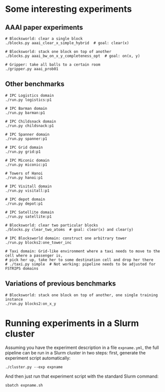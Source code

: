

# Some interesting experiments


## AAAI paper experiments

    # Blocksworld: clear a single block
    ./blocks.py aaai_clear_x_simple_hybrid  # goal: clear(x)
    
    # Blocksworld: stack one block on top of another
    ./blocks.py aaai_bw_on_x_y_completeness_opt  # goal: on(x, y)
    
    # Gripper: take all balls to a certain room
    ./gripper.py aaai_prob01
    

## Other benchmarks

    # IPC Logistics domain
    ./run.py logistics:p1
    
    # IPC Barman domain
    ./run.py barman:p1
    
    # IPC Childsnack domain
    ./run.py childsnack:p1

    # IPC Spanner domain
    ./run.py spanner:p1
    
    # IPC Grid domain
    ./run.py grid:p1

    # IPC Miconic domain
    ./run.py miconic:p1
    
    # Towers of Hanoi
    ./run.py hanoi:p1
    
    # IPC Visitall domain
    ./run.py visitall:p1
    
    # IPC depot domain
    ./run.py depot:p1
    
    # IPC Satellite domain
    ./run.py satellite:p1
    
    # Blocksworld: clear two particular blocks
    ./blocks.py clear_two_atoms  # goal: clear(x) and clear(y)
    
    # IPC Blocksworld domain: construct one arbitrary tower
    ./run.py blocks2:one_tower_inc

    # Taxi domain: Grid-like environment where a taxi needs to move to the cell where a passenger is,
    # pick her up, take her to some destination cell and drop her there
    # ./taxi.py simple  # Not working: pipeline needs to be adjusted for FSTRIPS domains

## Variations of previous benchmarks

    # Blocksworld: stack one block on top of another, one single training instance
    ./run.py blocks2:on_x_y


# Running experiments in a Slurm cluster

Assuming you have the experiment description in a file `expname.yml`, the full pipeline can be run in
a Slurm cluster in two steps: first, generate the experiment script automatically:

    ./cluster.py --exp expname

And then just run that experiment script with the standard Slurm command: 

    sbatch expname.sh
